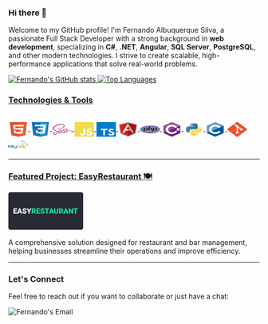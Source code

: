 ### Hi there 👋

Welcome to my GitHub profile! I'm Fernando Albuquerque Silva, a passionate Full Stack Developer with a strong background in **web development**, specializing in **C#**, **.NET**, **Angular**, **SQL Server**, **PostgreSQL**, and other modern technologies. I strive to create scalable, high-performance applications that solve real-world problems.

<div>

  <a href="https://github.com/fernando-albsilva">
  <img height="180em" src="https://github-readme-stats.vercel.app/api?username=fernando-albsilva&show_icons=true&theme=gotham&include_all_commits=true&count_private=true" alt="Fernando's GitHub stats"/>
  <img height="180em" src="https://github-readme-stats.vercel.app/api/top-langs/?username=fernando-albsilva&layout=compact&langs_count=12&theme=gotham" alt="Top Languages"/>
  
</div>

### Technologies & Tools

<div style="display: inline_block"><br>
  <img align="center" alt="HTML" height="30" width="40" src="https://raw.githubusercontent.com/devicons/devicon/master/icons/html5/html5-original.svg">
  <img align="center" alt="CSS" height="30" width="40" src="https://raw.githubusercontent.com/devicons/devicon/master/icons/css3/css3-original.svg">
  <img align="center" alt="SASS" height="30" width="40" src="https://github.com/devicons/devicon/blob/master/icons/sass/sass-original.svg">
  <img align="center" alt="JavaScript" height="30" width="40" src="https://raw.githubusercontent.com/devicons/devicon/master/icons/javascript/javascript-plain.svg">
  <img align="center" alt="TypeScript" height="30" width="40" src="https://raw.githubusercontent.com/devicons/devicon/master/icons/typescript/typescript-plain.svg">
  <img align="center" alt="Angular" height="30" width="40" src="https://github.com/devicons/devicon/blob/master/icons/angularjs/angularjs-original.svg">
  <img align="center" alt="PHP" height="30" width="40" src="https://github.com/devicons/devicon/blob/master/icons/php/php-original.svg">
  <img align="center" alt="C#" height="30" width="40" src="https://raw.githubusercontent.com/devicons/devicon/master/icons/csharp/csharp-original.svg">
  <img align="center" alt="Python" height="30" width="40" src="https://raw.githubusercontent.com/devicons/devicon/master/icons/python/python-original.svg">
  <img align="center" alt="C" height="30" width="40" src="https://github.com/devicons/devicon/blob/master/icons/c/c-original.svg">
  <img align="center" alt="Git" height="30" width="40" src="https://github.com/devicons/devicon/blob/master/icons/git/git-original.svg">
  <img align="center" alt="MySQL" height="30" width="40" src="https://github.com/devicons/devicon/blob/master/icons/mysql/mysql-original-wordmark.svg">
</div>

---

### Featured Project: EasyRestaurant 🍽️

<a href="https://easyrestaurant.com.br">
  <img alt="EasyRestaurant" width="150px" src="./easyrestaurant.png" />
</a>

A comprehensive solution designed for restaurant and bar management, helping businesses streamline their operations and improve efficiency.

---

### Let's Connect

Feel free to reach out if you want to collaborate or just have a chat:


<div>
  <a href="mailto:fernando.albsilva@gmail.com">
    <img align="left" alt="Fernando's Email" height="25px" src="https://img.shields.io/badge/-fernando.albsilva@gmail.com-263238?style=flat-square&labelColor=263238&logo=gmail&logoColor=white&link=mailto:fernando.albsilva@gmail.com" />
  </a>
</div>
